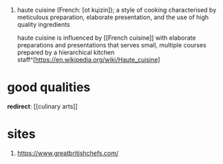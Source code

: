 1. haute cuisine (French: [ot kɥizin]); a style of cooking characterised by meticulous preparation, elaborate presentation, and the use of high quality ingredients
   
   haute cuisine is influenced by [[French cuisine]] with elaborate preparations and presentations that serves small, multiple courses prepared by a hierarchical kitchen staff^[https://en.wikipedia.org/wiki/Haute_cuisine]

# good qualities
**redirect**: [[culinary arts]]

# sites
1. https://www.greatbritishchefs.com/